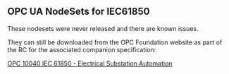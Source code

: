 ## OPC UA NodeSets for IEC61850

These nodesets were never released and there are known issues.

They can still be downloaded from the OPC Foundation website as part of the RC for the associated companion specification:  

[OPC 10040 IEC 61850 - Electrical Substation Automation](https://opcfoundation.org/documents/10040/)

